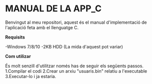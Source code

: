 # MANUAL DE LA APP_C
Benvingut al meu repositori, aquest és el manual d'implementació de l'aplicació  feta amb el llenguatge C.

**Requisits**

-Windows 7/8/10
-2KB HDD (La mida d'aquest pot variar)

**Com utilizar**

És molt senzill d'utilitzar només has de seguir els següents passos.
1.Compilar el codi
2.Crear un arxiu "usuaris.bin" relatiu a l'executable
3.Executar-lo i ja estaria.
